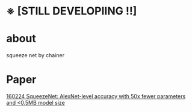 # ※ [STILL DEVELOPIING !!]

# about

squeeze net by chainer

# Paper

[160224 SqueezeNet: AlexNet-level accuracy with 50x fewer parameters and <0.5MB model size](https://arxiv.org/abs/1602.07360)
